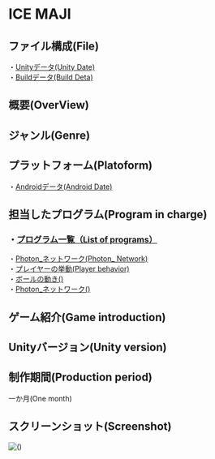 # ICE MAJI

## ファイル構成(File)
・[Unityデータ(Unity Date)](https://github.com/MatayoshiRen/ICE-MAJI/tree/master/sinkyuseisaku_game)<br>
・[Buildデータ(Build Deta)](https://github.com/MatayoshiRen/ICE-MAJI/tree/master/ICEMAJI_builddata)<br>

## 概要(OverView)<br>

## ジャンル(Genre)<br>


## プラットフォーム(Platoform)
・[Androidデータ(Android Date)](https://github.com/MatayoshiRen/ICE-MAJI/tree/master/ICEMAJI_builddata)<br>

## 担当したプログラム(Program in charge)
### ・[プログラム一覧（List of programs）](https://github.com/MatayoshiRen/ICE-MAJI/tree/master/sinkyuseisaku_game/Assets/Photon%20Unity%20Networking/Resources/script)<br>
・[Photon_ネットワーク(Photon_ Network)]()<br>
・[プレイヤーの挙動(Player behavior)](https://github.com/MatayoshiRen/ICE-MAJI/blob/master/sinkyuseisaku_game/Assets/Photon%20Unity%20Networking/Resources/script/net.cs)<br>
・[ボールの動き()](https://github.com/MatayoshiRen/ICE-MAJI/blob/master/sinkyuseisaku_game/Assets/Photon%20Unity%20Networking/Resources/script/ball.cs)<br>
・[Photon_ネットワーク()](https://github.com/MatayoshiRen/ICE-MAJI/blob/master/sinkyuseisaku_game/Assets/Photon%20Unity%20Networking/Resources/script/net.cs)<br>

## ゲーム紹介(Game introduction)

## Unityバージョン(Unity version)

## 制作期間(Production period)
一か月(One month)
## スクリーンショット(Screenshot)
![()]()

